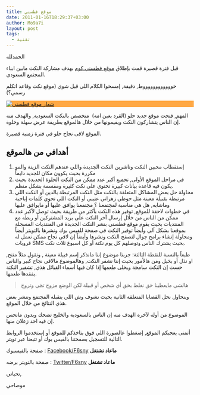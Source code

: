 ```yaml
---
title: موقع فطسني
date: 2011-01-16T18:29:37+03:00
author: Mo9a7i
layout: post
tags:
  - تقنية
---
```

الحمدلله

قبل فترة قصيرة قمت بإطلاق [موقع فطسني.كوم](https://www.f6sny.com)  بهدف مشاركة النكت مابين ابناء المجتمع السعودي.

حووووووووووووط, دقيقة, إمسحوا الكلام اللي قبل شوي (موقع نكت وقاعد اتكلم رسمي؟)

<a href="https://www.f6sny.com/" target="_blank" style="background-color:#ffa844; display:block;"><img class="alignnone" title="موقع فطسني.كوم" src="https://www.f6sny.com/assets/img/Logo.png" alt="شعار موقع فطسني" /></a>

المهم, فتحت موقع جديد حلو (القرد بعين امه)  متخصص بالنكت السعودية, والهدف منه إن الناس يتشاركون النكت ويقيمونها من خلال هالموقع بطريقة عرض سهلة وحلوة.

الموقع لاقى نجاح حلو في فترة زمنية قصيرة.

## أهدافي من هالموقع

  1. إستقطاب محبين النكت وناشرين النكت الجديدة واللي عندهم النكت الزينة والمو مكررة بحيث يكوون مكان للجديد دايماً
  2. في مراحل الموقع الأولى, تجميع أكبر عدد ممكن من النكت الحلوة الجديدة بحيث يكون فيه قاعدة بيانات كبيرة تحتوي على نكت كثيرة ومقسمة بشكل منظم.
  3. محاولة حل بعض المشاكل المتعلقة بالنكت مثل النكت المرتبطة بالدين أو النكت اللي مرتبطة بقبيلة معينة مثل حوطي زهراني عتيبي أو النكت اللي تحوي كلمات إباحية وماشابه, هل هي مناسبة لمجتمعنا ؟ مجتمعنا يوافق عليها أو مايوافق عليها
  4. في خطوات لاحقة للموقع, توفير هذه النكت بأكثر من طريقة بحيث توصل لأكبر عدد ممكن من الناس من خلال إرسال آخر النكت على بريد المشتركين أو ربطه مع المنتديات بحيث يقوم موقع فطسني بنشر النكت الجديدة في المنتديات المسجلة بموقعنا بشكل آلي وأيضاً توفير النكت في صفحة للفيس بوك ونشرها بالتويتر أيضاً ومحاولة إنشاء برامج جوال لتصفح النكت ونشرها وأيضاً إن لاقى نجاح ممكن نعمل له قروبات SMS بحيث يشترك الناس وتوصلهم كل يوم نكتة أو كل اسبوع ثلاث نكت.

طبعاً بالنسبة للنقطة الثالثة: جربنا موضوع إننا مانذكر إسم قبيلة معينة , ونقول مثلاً متنح, او نذل أو بخيل ومن هالأمور بحيث إننا نشفر النكت, وهالموضوع مالاقى نجاح كبير والناس حست إن النكت سامجة ويحلى طعمها إذا كان فيها أسماء القبائل هذي, تشفير النكتة يفقدها طعمها.

> هالشي مايعطينا حق نغلط بحق أي شخص أو قبيلة لكن الوضع مزوح تجي وتروح

وبنحاول نحل القضايا المتعلقة الثانية بحيث نشوف وش اللي يتقبله المجتمع وننشر بعض هذي النتائج من خلال الموقع.

الموضوع من أوله لآخره الهدف منه إن الناس بالسعودية والخليج تضحك وبدون ماتحس إن فيه احد زعلان منها.

أتمنى يعجبكم الموقع, إضغطوا عالصورة اللي فوق بتاخذكم للموقع أو إستخدموا الروابط التالية للتسجيل بصفحتنا بالفيس بوك أو تتبعنا عبر تويتر.

صفحة بالفيسبوك : [Facebook/F6sny](http://www.facebook.com/f6sny) **ماعاد تشتغل**

صفحة بالتويتر برضه : [Twitter/F6sny](http://twitter.com/#!/F6sny) **ماعاد تشتغل**

تحياتي,

موصاحي
